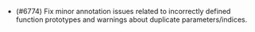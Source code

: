 - (#6774) Fix minor annotation issues related to incorrectly defined function prototypes and warnings about duplicate parameters/indices.
